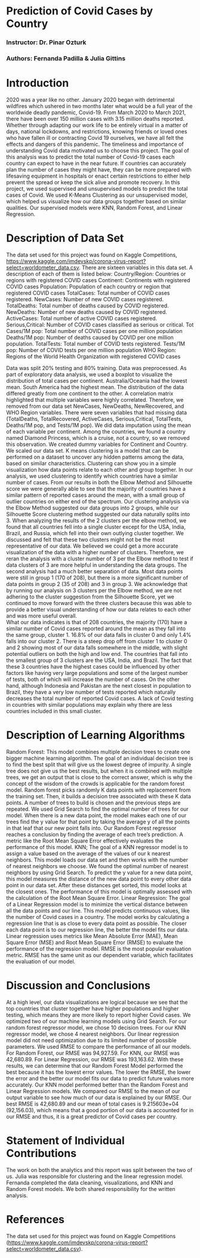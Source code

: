 # Prediction of Covid Cases by Country
### Instructor: Dr. Pinar Ozturk 
### Authors: Fernanda Padilla & Julia Gittins  


# Introduction 
2020 was a year like no other. January 2020 began with detrimental wildfires which ushered in two months later what would be a full year of the worldwide deadly pandemic, Covid-19. From March 2020 to March 2021, there have been over 150 million cases with 3.15 million deaths reported. Whether through adapting our work life to be entirely virtual in a matter of days, national lockdowns, and restrictions, knowing friends or loved ones who have fallen ill or contracting Covid 19 ourselves, we have all felt the effects and dangers of this pandemic. The timeliness and importance of understanding Covid data motivated us to choose this project. The goal of this analysis was to predict the total number of Covid-19 cases each country can expect to have in the near future. If countries can accurately plan the number of cases they might have, they can be more prepared with lifesaving equipment in hospitals or enact certain restrictions to either help prevent the spread or keep the sick alive and promote recovery.
In this project, we used supervised and unsupervised models to predict the total cases of Covid. We used K-Means Clustering as our unsupervised model, which helped us visualize how our data groups together based on similar qualities. Our supervised models were KNN, Random Forest, and Linear Regression.

# Description of Data Set
The data set used for this project was found on Kaggle Competitions, https://www.kaggle.com/imdevskp/corona-virus-report?select=worldometer_data.csv. There are sixteen variables in this data set. A description of each of them is listed below:
Country/Region: Countries or regions with registered COVID cases
Continent: Continents with registered COVID cases
Population: Population of each country or region that registered COVID cases
TotalCases: Total number of COVID cases registered.
NewCases: Number of new COVID cases registered.
TotalDeaths: Total number of deaths caused by COVID registered.
NewDeaths: Number of new deaths caused by COVID registered.
ActiveCases: Total number of active COVID cases registered.
Serious,Critical: Number of COVID cases classified as serious or critical.
Tot Cases/1M pop: Total number of COVID cases per one million population
Deaths/1M pop: Number of deaths caused by COVID per one million population.
TotalTests: Total number of COVID tests registered. 
Tests/1M pop: Number of COVID tests per one million population
WHO Region: Regions of the World Health Organization with registered COVID cases

Data was split 20% testing and 80% training. Data was preprocessed. As part of exploratory data analysis, we used a boxplot to visualize the distribution of total cases per continent. Australia/Oceania had the lowest mean. South America had the highest mean. The distribution of the data differed greatly from one continent to the other. A correlation matrix highlighted that multiple variables were highly correlated. Therefore, we removed from our data set NewCases, NewDeaths, NewRecovered, and WHO Region variables. There were seven variables that had missing data (TotalDeaths, TotalRecovered, ActiveCases, Serious,Critical, TotalTests, Deaths/1M pop, and Tests/1M pop). We did data imputation using the mean of each variable per continent. Among the countries, we found a country named Diamond Princess, which is a cruise, not a country, so we removed this observation. We created dummy variables for Continent and Country. We scaled our data set. 
K means clustering is a model that can be performed on a dataset to uncover any hidden patterns among the data, based on similar characteristics. Clustering can show you in a simple visualization how data points relate to each other and group together. In our analysis, we used clustering to identify which countries have a similar number of cases. From our results in both the Elbow Method and Silhouette score we were generally able to see that the majority of countries have a similar pattern of reported cases around the mean, with a small group of outlier countries on either end of the spectrum. 
Our clustering analysis via the Elbow Method suggested our data groups into 2 groups, while our Silhouette Score clustering method suggested our data naturally splits into 3. When analyzing the results of the 2 clusters per the elbow method, we found that all countries fell into a single cluster except for the USA, India, Brazil, and Russia, which fell into their own outlying cluster together. We discussed and felt that these two clusters might not be the most representative of our data. We believed we could get a more accurate visualization of the data with a higher number of clusters. Therefore, we reran the analysis with a cluster number of 3 per the Elbow method to test if data clusters of 3 are more helpful in understanding the data groups. 
The second analysis had a much better separation of data. Most data points were still in group 1 (170 of 208), but there is a more significant number of data points in group 2 (35 of 208) and 3 in group 3. We acknowledge that by running our analysis on 3 clusters per the Elbow method, we are not adhering to the cluster suggestion from the Silhouette Score, yet we continued to move forward with the three clusters because this was able to provide a better visual understanding of how our data relates to each other and was more useful overall.  
What our data indicates is that of 208 countries, the majority (170) have a similar number of Covid cases reported around the mean as they fall into the same group, cluster 1. 16.8% of our data falls in cluster 0 and only 1.4% falls into our cluster 2. There is a steep drop off from cluster 1 to cluster 0 and 2 showing most of our data falls somewhere in the middle, with slight potential outliers on both the high and low end.
The countries that fall into the smallest group of 3 clusters are the USA, India, and Brazil. The fact that these 3 countries have the highest cases could be influenced by other factors like having very large populations and some of the largest number of tests, both of which will increase the number of cases. On the other hand, although Indonesia and Pakistan are the next closest in population to Brazil, they have a very low number of tests reported which naturally decreases the total number of reported Covid cases. A lack of Covid testing in countries with similar populations may explain why there are less countries included in this small cluster.

# Description of Learning Algorithms 
Random Forest: This model combines multiple decision trees to create one bigger machine learning algorithm. The goal of an individual decision tree is to find the best split that will give us the lowest degree of impurity. A single tree does not give us the best results, but when it is combined with multiple trees, we get an output that is close to the correct answer, which is why the concept of the wisdom of the crowds is applicable for the random forest model.
Random forest picks randomly K data points with replacement from the training set. Then, it builds a decision tree associated with these K data points. A number of trees to build is chosen and the previous steps are repeated. We used Grid Search to find the optimal number of trees for our model. When there is a new data point, the model makes each one of our trees find the y value for that point by taking the average y of all the points in that leaf that our new point falls into. Our Random Forest regressor reaches a conclusion by finding the average of each tree’s prediction. A metric like the Root Mean Square Error effectively evaluates the performance of this model.
KNN; The goal of a KNN regressor model is to assign a value based on the average of the values of our k nearest neighbors. This model loads our data set and then works with the number of nearest neighbors we choose. We found the optimal number of nearest neighbors by using Grid Search. To predict the y value for a new data point, this model measures the distance of the new data point to every other data point in our data set. After these distances get sorted, this model looks at the closest ones. The performance of this model is optimally assessed with the calculation of the Root Mean Square Error.
Linear Regression: The goal of a Linear Regression model is to minimize the vertical distance between all the data points and our line. This model predicts continuous values, like the number of Covid cases in a country. The model works by calculating a regression line that is as close to every data point as possible. The closer each data point is to our regression line, the better the model fits our data. Linear regression uses metrics like Mean Absolute Error (MAE), Mean Square Error (MSE) and Root Mean Square Error (RMSE) to evaluate the performance of the regression model. RMSE is the most popular evaluation metric. RMSE has the same unit as our dependent variable, which facilitates the evaluation of our model.

# Discussion and Conclusions 
At a high level, our data visualizations are logical because we see that the top countries that cluster together have higher populations and higher testing, which means they are more likely to report higher Covid cases.
We optimized two of our machine learning models using Grid Search. For our random forest regressor model, we chose 10 decision trees. For our KNN regressor model, we chose 4 nearest neighbors. Our linear regression model did not need optimization due to its limited number of possible parameters.
We used RMSE to compare the performance of all our models. For Random Forest, our RMSE was 94,927.59. For KNN, our RMSE was 42,680.89. For Linear Regression, our RMSE was 193,163.62. With these results, we can determine that our Random Forest Model performed the best because it has the lowest error values. The lower the RMSE, the lower the error and the better our model fits our data to predict future values more accurately. 
Our KNN model performed better than the Random Forest and Linear Regression models. We compared our RMSE to the mean of our output variable to see how much of our data is explained by our RMSE. Our best RMSE is 42,680.89 and our mean of total cases is 9.215603e+04 (92,156.03), which means that a good portion of our data is accounted for in our RMSE and thus, it is a great predictor of Covid cases per country. 

# Statement of Individual Contributions 
The work on both the analytics and this report was split between the two of us. Julia was responsible for clustering and the linear regression model. Fernanda completed the data cleaning, visualizations, and KNN and Random Forest models. We both shared responsibility for the written analysis.

# References
The data set used for this project was found on Kaggle Competitions (https://www.kaggle.com/imdevskp/corona-virus-report?select=worldometer_data.csv). 
